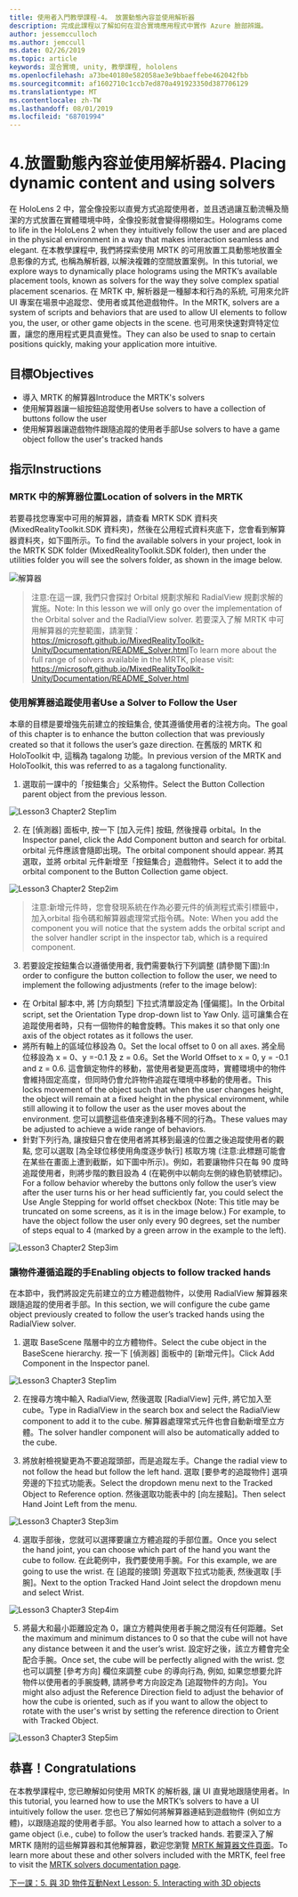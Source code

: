 ```yaml
---
title: 使用者入門教學課程-4。 放置動態內容並使用解析器
description: 完成此課程以了解如何在混合實境應用程式中實作 Azure 臉部辨識。
author: jessemcculloch
ms.author: jemccull
ms.date: 02/26/2019
ms.topic: article
keywords: 混合實境, unity, 教學課程, hololens
ms.openlocfilehash: a73be40180e582058ae3e9bbaeffebe462042fbb
ms.sourcegitcommit: af1602710c1ccb7ed870a491923350d387706129
ms.translationtype: MT
ms.contentlocale: zh-TW
ms.lasthandoff: 08/01/2019
ms.locfileid: "68701994"
---
```

# <a name="4-placing-dynamic-content-and-using-solvers"></a><span data-ttu-id="001a1-105">4.放置動態內容並使用解析器</span><span class="sxs-lookup"><span data-stu-id="001a1-105">4. Placing dynamic content and using solvers</span></span>

<span data-ttu-id="001a1-106">在 HoloLens 2 中，當全像投影以直覺方式追蹤使用者，並且透過讓互動流暢及簡潔的方式放置在實體環境中時，全像投影就會變得栩栩如生。</span><span class="sxs-lookup"><span data-stu-id="001a1-106">Holograms come to life in the HoloLens 2 when they intuitively follow the user and are placed in the physical environment in a way that makes interaction seamless and elegant.</span></span> <span data-ttu-id="001a1-107">在本教學課程中, 我們將探索使用 MRTK 的可用放置工具動態地放置全息影像的方式, 也稱為解析器, 以解決複雜的空間放置案例。</span><span class="sxs-lookup"><span data-stu-id="001a1-107">In this tutorial, we explore ways to dynamically place holograms using the MRTK’s available placement tools, known as solvers for the way they solve complex spatial placement scenarios.</span></span> <span data-ttu-id="001a1-108">在 MRTK 中, 解析器是一種腳本和行為的系統, 可用來允許 UI 專案在場景中追蹤您、使用者或其他遊戲物件。</span><span class="sxs-lookup"><span data-stu-id="001a1-108">In the MRTK, solvers are a system of scripts and behaviors that are used to allow UI elements to follow you, the user, or other game objects in the scene.</span></span> <span data-ttu-id="001a1-109">也可用來快速對齊特定位置，讓您的應用程式更具直覺性。</span><span class="sxs-lookup"><span data-stu-id="001a1-109">They can also be used to snap to certain positions quickly, making your application more intuitive.</span></span> 

## <a name="objectives"></a><span data-ttu-id="001a1-110">目標</span><span class="sxs-lookup"><span data-stu-id="001a1-110">Objectives</span></span>

* <span data-ttu-id="001a1-111">導入 MRTK 的解算器</span><span class="sxs-lookup"><span data-stu-id="001a1-111">Introduce the MRTK's solvers</span></span>
* <span data-ttu-id="001a1-112">使用解算器讓一組按鈕追蹤使用者</span><span class="sxs-lookup"><span data-stu-id="001a1-112">Use solvers to have a collection of buttons follow the user</span></span>
* <span data-ttu-id="001a1-113">使用解算器讓遊戲物件跟隨追蹤的使用者手部</span><span class="sxs-lookup"><span data-stu-id="001a1-113">Use solvers to have a game object follow the user's tracked hands</span></span>

## <a name="instructions"></a><span data-ttu-id="001a1-114">指示</span><span class="sxs-lookup"><span data-stu-id="001a1-114">Instructions</span></span>

### <a name="location-of-solvers-in-the-mrtk"></a><span data-ttu-id="001a1-115">MRTK 中的解算器位置</span><span class="sxs-lookup"><span data-stu-id="001a1-115">Location of solvers in the MRTK</span></span>
 <span data-ttu-id="001a1-116">若要尋找您專案中可用的解算器，請查看 MRTK SDK 資料夾 (MixedRealityToolkit.SDK 資料夾)，然後在公用程式資料夾底下，您會看到解算器資料夾，如下圖所示。</span><span class="sxs-lookup"><span data-stu-id="001a1-116">To find the available solvers in your project, look in the MRTK SDK folder (MixedRealityToolkit.SDK folder), then under the utilities folder you will see the solvers folder, as shown in the image below.</span></span>

![解算器](images/lesson3_chapter1_step1im.PNG)

><span data-ttu-id="001a1-118">注意:在這一課, 我們只會探討 Orbital 規劃求解和 RadialView 規劃求解的實施。</span><span class="sxs-lookup"><span data-stu-id="001a1-118">Note: In this lesson we will only go over the implementation of the Orbital solver and the RadialView solver.</span></span> <span data-ttu-id="001a1-119">若要深入了解 MRTK 中可用解算器的完整範圍，請瀏覽： https://microsoft.github.io/MixedRealityToolkit-Unity/Documentation/README_Solver.html</span><span class="sxs-lookup"><span data-stu-id="001a1-119">To learn more about the full range of solvers available in the MRTK, please visit: https://microsoft.github.io/MixedRealityToolkit-Unity/Documentation/README_Solver.html</span></span>

### <a name="use-a-solver-to-follow-the-user"></a><span data-ttu-id="001a1-120">使用解算器追蹤使用者</span><span class="sxs-lookup"><span data-stu-id="001a1-120">Use a Solver to Follow the User</span></span>
<span data-ttu-id="001a1-121">本章的目標是要增強先前建立的按鈕集合, 使其遵循使用者的注視方向。</span><span class="sxs-lookup"><span data-stu-id="001a1-121">The goal of this chapter is to enhance the button collection that was previously created so that it follows the user’s gaze direction.</span></span> <span data-ttu-id="001a1-122">在舊版的 MRTK 和 HoloToolkit 中, 這稱為 tagalong 功能。</span><span class="sxs-lookup"><span data-stu-id="001a1-122">In previous version of the MRTK and HoloToolkit, this was referred to as a tagalong functionality.</span></span>

1. <span data-ttu-id="001a1-123">選取前一課中的「按鈕集合」父系物件。</span><span class="sxs-lookup"><span data-stu-id="001a1-123">Select the Button Collection parent object from the previous lesson.</span></span>

![Lesson3 Chapter2 Step1im](images/Lesson3_chapter2_step1im.PNG)

2. <span data-ttu-id="001a1-125">在 [偵測器] 面板中, 按一下 [加入元件] 按鈕, 然後搜尋 orbital。</span><span class="sxs-lookup"><span data-stu-id="001a1-125">In the Inspector panel, click the Add Component button and search for orbital.</span></span> <span data-ttu-id="001a1-126">orbital 元件應該會隨即出現。</span><span class="sxs-lookup"><span data-stu-id="001a1-126">The orbital component should appear.</span></span> <span data-ttu-id="001a1-127">將其選取，並將 orbital 元件新增至「按鈕集合」遊戲物件。</span><span class="sxs-lookup"><span data-stu-id="001a1-127">Select it to add the orbital component to the Button Collection game object.</span></span>

![Lesson3 Chapter2 Step2im](images/Lesson3_Chapter2_step2im.PNG)

><span data-ttu-id="001a1-129">注意:新增元件時，您會發現系統在作為必要元件的偵測程式索引標籤中，加入orbital 指令碼和解算器處理常式指令碼。</span><span class="sxs-lookup"><span data-stu-id="001a1-129">Note: When you add the component you will notice that the system adds the orbital script and the solver handler script in the inspector tab, which is a required component.</span></span> 

3. <span data-ttu-id="001a1-130">若要設定按鈕集合以遵循使用者, 我們需要執行下列調整 (請參閱下圖):</span><span class="sxs-lookup"><span data-stu-id="001a1-130">In order to configure the button collection to follow the user, we need to implement the following adjustments (refer to the image below):</span></span>
- <span data-ttu-id="001a1-131">在 Orbital 腳本中, 將 [方向類型] 下拉式清單設定為 [僅偏擺]。</span><span class="sxs-lookup"><span data-stu-id="001a1-131">In the Orbital script, set the Orientation Type drop-down list to Yaw Only.</span></span> <span data-ttu-id="001a1-132">這可讓集合在追蹤使用者時，只有一個物件的軸會旋轉。</span><span class="sxs-lookup"><span data-stu-id="001a1-132">This makes it so that only one axis of the object rotates as it follows the user.</span></span>
- <span data-ttu-id="001a1-133">將所有軸上的區域位移設為 0。</span><span class="sxs-lookup"><span data-stu-id="001a1-133">Set the local offset to 0 on all axes.</span></span> <span data-ttu-id="001a1-134">將全局位移設為 x = 0、y =-0.1 及 z = 0.6。</span><span class="sxs-lookup"><span data-stu-id="001a1-134">Set the World Offset to x = 0, y = -0.1 and z = 0.6.</span></span> <span data-ttu-id="001a1-135">這會鎖定物件的移動，當使用者變更高度時，實體環境中的物件會維持固定高度，但同時仍會允許物件追蹤在環境中移動的使用者。</span><span class="sxs-lookup"><span data-stu-id="001a1-135">This locks movement of the object such that when the user changes height, the object will remain at a fixed height in the physical environment, while still allowing it to follow the user as the user moves about the environment.</span></span> <span data-ttu-id="001a1-136">您可以調整這些值來達到各種不同的行為。</span><span class="sxs-lookup"><span data-stu-id="001a1-136">These values may be adjusted to achieve a wide range of behaviors.</span></span>
- <span data-ttu-id="001a1-137">針對下列行為, 讓按鈕只會在使用者將其移到最遠的位置之後追蹤使用者的觀點, 您可以選取 [為全球位移使用角度逐步執行] 核取方塊 (注意:此標題可能會在某些在畫面上遭到截斷，如下圖中所示)。例如，若要讓物件只在每 90 度時追蹤使用者，則將步階的數目設為 4 (在範例中以朝向左側的綠色箭號標記)。</span><span class="sxs-lookup"><span data-stu-id="001a1-137">For a follow behavior whereby the buttons only follow the user’s view after the user turns his or her head sufficiently far, you could select the Use Angle Stepping for world offset checkbox (Note: This title may be truncated on some screens, as it is in the image below.) For example, to have the object follow the user only every 90 degrees, set the number of steps equal to 4 (marked by a green arrow in the example to the left).</span></span> 

![Lesson3 Chapter2 Step3im](images/Lesson3_chapter2_step3im.PNG)

### <a name="enabling-objects-to-follow-tracked-hands"></a><span data-ttu-id="001a1-139">讓物件遵循追蹤的手</span><span class="sxs-lookup"><span data-stu-id="001a1-139">Enabling objects to follow tracked hands</span></span>

<span data-ttu-id="001a1-140">在本節中，我們將設定先前建立的立方體遊戲物件，以使用 RadialView 解算器來跟隨追蹤的使用者手部。</span><span class="sxs-lookup"><span data-stu-id="001a1-140">In this section, we will configure the cube game object previously created to follow the user’s tracked hands using the RadialView solver.</span></span>

1. <span data-ttu-id="001a1-141">選取 BaseScene 階層中的立方體物件。</span><span class="sxs-lookup"><span data-stu-id="001a1-141">Select the cube object in the BaseScene hierarchy.</span></span> <span data-ttu-id="001a1-142">按一下 [偵測器] 面板中的 [新增元件]。</span><span class="sxs-lookup"><span data-stu-id="001a1-142">Click Add Component in the Inspector panel.</span></span> 

![Lesson3 Chapter3 Step1im](images/Lesson3_Chapter3_step1im.PNG)

2. <span data-ttu-id="001a1-144">在搜尋方塊中輸入 RadialView, 然後選取 [RadialView] 元件, 將它加入至 cube。</span><span class="sxs-lookup"><span data-stu-id="001a1-144">Type in RadialView in the search box and select the RadialView component to add it to the cube.</span></span> <span data-ttu-id="001a1-145">解算器處理常式元件也會自動新增至立方體。</span><span class="sxs-lookup"><span data-stu-id="001a1-145">The solver handler component will also be automatically added to the cube.</span></span>

3. <span data-ttu-id="001a1-146">將放射檢視變更為不要追蹤頭部，而是追蹤左手。</span><span class="sxs-lookup"><span data-stu-id="001a1-146">Change the radial view to not follow the head but follow the left hand.</span></span> <span data-ttu-id="001a1-147">選取 [要參考的追蹤物件] 選項旁邊的下拉式功能表。</span><span class="sxs-lookup"><span data-stu-id="001a1-147">Select the dropdown menu next to the Tracked Object to Reference option.</span></span> <span data-ttu-id="001a1-148">然後選取功能表中的 [向左接點]。</span><span class="sxs-lookup"><span data-stu-id="001a1-148">Then select Hand Joint Left from the menu.</span></span>

![Lesson3 Chapter3 Step3im](images/Lesson3_chapter3_step3im.PNG)

4. <span data-ttu-id="001a1-150">選取手部後，您就可以選擇要讓立方體追蹤的手部位置。</span><span class="sxs-lookup"><span data-stu-id="001a1-150">Once you select the hand joint, you can choose which part of the hand you want the cube to follow.</span></span> <span data-ttu-id="001a1-151">在此範例中，我們要使用手腕。</span><span class="sxs-lookup"><span data-stu-id="001a1-151">For this example, we are going to use the wrist.</span></span> <span data-ttu-id="001a1-152">在 [追蹤的接頭] 旁選取下拉式功能表, 然後選取 [手腕]。</span><span class="sxs-lookup"><span data-stu-id="001a1-152">Next to the option Tracked Hand Joint select the dropdown menu and select Wrist.</span></span> 

![Lesson3 Chapter3 Step4im](images/Lesson3_chapter3_step4im.PNG)

5. <span data-ttu-id="001a1-154">將最大和最小距離設定為 0，讓立方體與使用者手腕之間沒有任何距離。</span><span class="sxs-lookup"><span data-stu-id="001a1-154">Set the maximum and minimum distances to 0 so that the cube will not have any distance between it and the user’s wrist.</span></span> <span data-ttu-id="001a1-155">設定好之後，該立方體會完全配合手腕。</span><span class="sxs-lookup"><span data-stu-id="001a1-155">Once set, the cube will be perfectly aligned with the wrist.</span></span> <span data-ttu-id="001a1-156">您也可以調整 [參考方向] 欄位來調整 cube 的導向行為, 例如, 如果您想要允許物件以使用者的手腕旋轉, 請將參考方向設定為 [追蹤物件的方向]。</span><span class="sxs-lookup"><span data-stu-id="001a1-156">You might also adjust the Reference Direction field to adjust the behavior of how the cube is oriented, such as if you want to allow the object to rotate with the user's wrist by setting the reference direction to Orient with Tracked Object.</span></span>

![Lesson3 Chapter3 Step5im](images/Lesson3_chapter3_step5im.PNG)

## <a name="congratulations"></a><span data-ttu-id="001a1-158">恭喜！</span><span class="sxs-lookup"><span data-stu-id="001a1-158">Congratulations</span></span>
<span data-ttu-id="001a1-159">在本教學課程中, 您已瞭解如何使用 MRTK 的解析器, 讓 UI 直覺地跟隨使用者。</span><span class="sxs-lookup"><span data-stu-id="001a1-159">In this tutorial, you learned how to use the MRTK’s solvers to have a UI intuitively follow the user.</span></span> <span data-ttu-id="001a1-160">您也已了解如何將解算器連結到遊戲物件 (例如立方體)，以跟隨追蹤的使用者手部。</span><span class="sxs-lookup"><span data-stu-id="001a1-160">You also learned how to attach a solver to a game object (i.e., cube) to follow the user’s tracked hands.</span></span> <span data-ttu-id="001a1-161">若要深入了解 MRTK 隨附的這些解算器和其他解算器，歡迎您瀏覽 [MRTK 解算器文件頁面](https://microsoft.github.io/MixedRealityToolkit-Unity/Documentation/README_Solver.html)。</span><span class="sxs-lookup"><span data-stu-id="001a1-161">To learn more about these and other solvers included with the MRTK, feel free to visit the [MRTK solvers documentation page](https://microsoft.github.io/MixedRealityToolkit-Unity/Documentation/README_Solver.html).</span></span>

[<span data-ttu-id="001a1-162">下一課：5.  與 3D 物件互動</span><span class="sxs-lookup"><span data-stu-id="001a1-162">Next Lesson: 5.    Interacting with 3D objects</span></span>](mrlearning-base-ch4.md)

